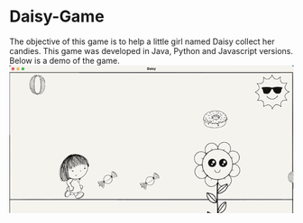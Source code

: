 # Daisy-Game
The objective of this game is to help a little girl named Daisy collect her candies. This game was developed in Java, Python and Javascript versions.
Below is a demo of the game.
![](daisydemo.gif)
